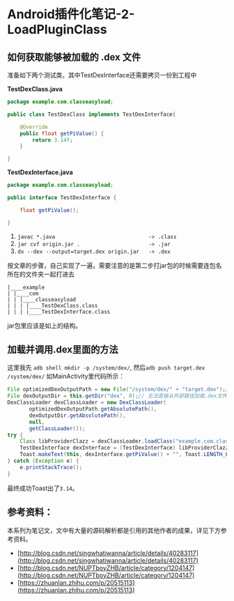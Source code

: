 # Android插件化笔记-2-LoadPluginClass


## 如何获取能够被加载的 .dex 文件

准备如下两个测试类，其中TestDexInterface还需要拷贝一份到工程中

**TestDexClass.java**

```java
package example.com.classeasyload;

public class TestDexClass implements TestDexInterface{

    @Override
    public float getPiValue() {
        return 3.14f;
    }

}
```

**TestDexInterface.java**

```java
package example.com.classeasyload;

public interface TestDexInterface {

    float getPiValue();

}
```



1. `javac *.java                              -> .class`
2. `jar cvf origin.jar .                      -> .jar`
3. `dx --dex --output=target.dex origin.jar   -> .dex`

<!--more-->

按文章的步骤，自己实现了一遍，需要注意的是第二步打jar包的时候需要连包名所在的文件夹一起打进去

```
|____example
| |____com
| | |____classeasyload
| | | |____TestDexClass.class
| | | |____TestDexInterface.class
```

jar包里应该是如上的结构。

## 加载并调用.dex里面的方法

这里我先 `adb shell mkdir -p /system/dex/`, 然后`adb push target.dex /system/dex/`
如MainActivity里代码所示：

```java
File optimizedDexOutputPath = new File("/system/dex/" + "target.dex");// 外部路径
File dexOutputDir = this.getDir("dex", 0);// 无法直接从外部路径加载.dex文件，需要指定APP内部路径作为缓存目录（.dex文件会被解压到此目录）
DexClassLoader dexClassLoader = new DexClassLoader(
       optimizedDexOutputPath.getAbsolutePath(),
       dexOutputDir.getAbsolutePath(),
       null,
       getClassLoader());
try {
    Class libProviderClazz = dexClassLoader.loadClass("example.com.classeasyload.TestDexClass");
    TestDexInterface dexInterface = (TestDexInterface) libProviderClazz.newInstance();
    Toast.makeText(this, dexInterface.getPiValue() + "", Toast.LENGTH_LONG).show();
} catch (Exception e) {
    e.printStackTrace();
}
```

最终成功Toast出了`3.14`。


## 参考资料：

本系列为笔记文，文中有大量的源码解析都是引用的其他作者的成果，详见下方参考资料。

- [http://blog.csdn.net/singwhatiwanna/article/details/40283117](http://blog.csdn.net/singwhatiwanna/article/details/40283117)
- [http://blog.csdn.net/NUPTboyZHB/article/category/1204147](http://blog.csdn.net/NUPTboyZHB/article/category/1204147)
- [https://zhuanlan.zhihu.com/p/20515113](https://zhuanlan.zhihu.com/p/20515113)
